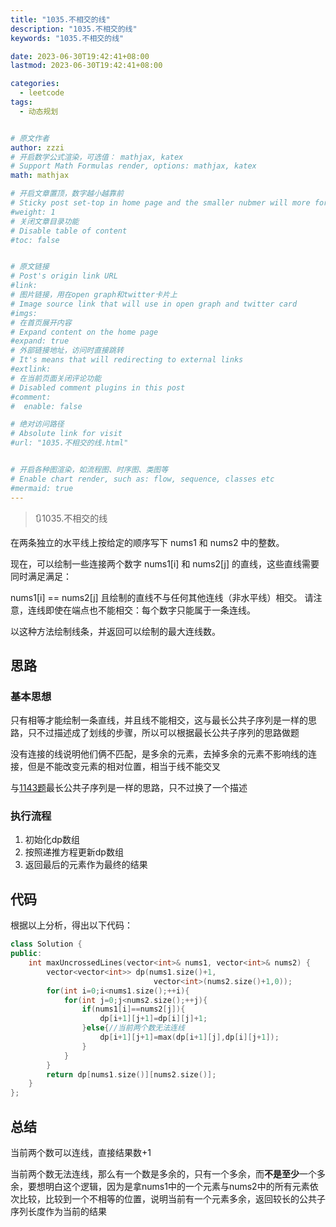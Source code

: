 ```yaml
---
title: "1035.不相交的线"
description: "1035.不相交的线"
keywords: "1035.不相交的线"

date: 2023-06-30T19:42:41+08:00
lastmod: 2023-06-30T19:42:41+08:00

categories:
  - leetcode
tags:
  - 动态规划


# 原文作者
author: zzzi
# 开启数学公式渲染，可选值： mathjax, katex
# Support Math Formulas render, options: mathjax, katex
math: mathjax

# 开启文章置顶，数字越小越靠前
# Sticky post set-top in home page and the smaller nubmer will more forward.
#weight: 1
# 关闭文章目录功能
# Disable table of content
#toc: false


# 原文链接
# Post's origin link URL
#link:
# 图片链接，用在open graph和twitter卡片上
# Image source link that will use in open graph and twitter card
#imgs:
# 在首页展开内容
# Expand content on the home page
#expand: true
# 外部链接地址，访问时直接跳转
# It's means that will redirecting to external links
#extlink:
# 在当前页面关闭评论功能
# Disabled comment plugins in this post
#comment:
#  enable: false

# 绝对访问路径
# Absolute link for visit
#url: "1035.不相交的线.html"


# 开启各种图渲染，如流程图、时序图、类图等
# Enable chart render, such as: flow, sequence, classes etc
#mermaid: true
---
```


>:arrows_clockwise:1035.不相交的线

在两条独立的水平线上按给定的顺序写下 nums1 和 nums2 中的整数。

现在，可以绘制一些连接两个数字 nums1[i] 和 nums2[j] 的直线，这些直线需要同时满足满足：

 nums1[i] == nums2[j]
且绘制的直线不与任何其他连线（非水平线）相交。
请注意，连线即使在端点也不能相交：每个数字只能属于一条连线。

以这种方法绘制线条，并返回可以绘制的最大连线数。

<!--more-->

## 思路

### 基本思想

只有相等才能绘制一条直线，并且线不能相交，这与最长公共子序列是一样的思路，只不过描述成了划线的步骤，所以可以根据最长公共子序列的思路做题

没有连接的线说明他们俩不匹配，是多余的元素，去掉多余的元素不影响线的连接，但是不能改变元素的相对位置，相当于线不能交叉

与[1143题](https://www.programmercarl.com/1143.%E6%9C%80%E9%95%BF%E5%85%AC%E5%85%B1%E5%AD%90%E5%BA%8F%E5%88%97.html)最长公共子序列是一样的思路，只不过换了一个描述

### 执行流程

1. 初始化dp数组
2. 按照递推方程更新dp数组
3. 返回最后的元素作为最终的结果

## 代码

根据以上分析，得出以下代码：

~~~C++
class Solution {
public:
    int maxUncrossedLines(vector<int>& nums1, vector<int>& nums2) {
        vector<vector<int>> dp(nums1.size()+1,
                                vector<int>(nums2.size()+1,0));
        for(int i=0;i<nums1.size();++i){
            for(int j=0;j<nums2.size();++j){
                if(nums1[i]==nums2[j]){
                    dp[i+1][j+1]=dp[i][j]+1;
                }else{//当前两个数无法连线
                    dp[i+1][j+1]=max(dp[i+1][j],dp[i][j+1]);
                }
            }
        }
        return dp[nums1.size()][nums2.size()];
    }
};
~~~

## 总结

当前两个数可以连线，直接结果数+1

当前两个数无法连线，那么有一个数是多余的，只有一个多余，而**不是至少**一个多余，要想明白这个逻辑，因为是拿nums1中的一个元素与nums2中的所有元素依次比较，比较到一个不相等的位置，说明当前有一个元素多余，返回较长的公共子序列长度作为当前的结果

